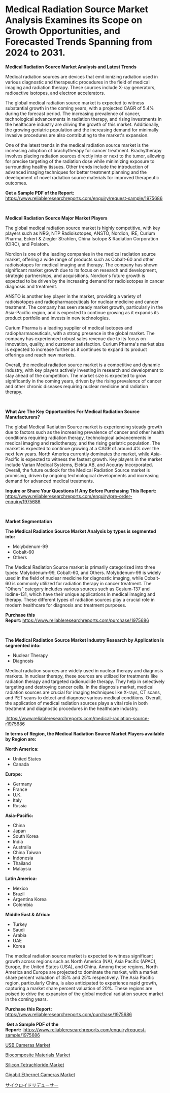 <p><h1>Medical Radiation Source Market Analysis Examines its Scope on Growth Opportunities, and Forecasted Trends Spanning from 2024 to 2031.</h1></p><p><strong>Medical Radiation Source Market Analysis and Latest Trends</strong></p>
<p><p>Medical radiation sources are devices that emit ionizing radiation used in various diagnostic and therapeutic procedures in the field of medical imaging and radiation therapy. These sources include X-ray generators, radioactive isotopes, and electron accelerators.</p><p>The global medical radiation source market is expected to witness substantial growth in the coming years, with a projected CAGR of 5.4% during the forecast period. The increasing prevalence of cancer, technological advancements in radiation therapy, and rising investments in the healthcare industry are driving the growth of this market. Additionally, the growing geriatric population and the increasing demand for minimally invasive procedures are also contributing to the market's expansion.</p><p>One of the latest trends in the medical radiation source market is the increasing adoption of brachytherapy for cancer treatment. Brachytherapy involves placing radiation sources directly into or next to the tumor, allowing for precise targeting of the radiation dose while minimizing exposure to surrounding healthy tissues. Other trends include the introduction of advanced imaging techniques for better treatment planning and the development of novel radiation source materials for improved therapeutic outcomes.</p></p>
<p><strong>Get a Sample PDF of the Report:&nbsp;</strong> <a href="https://www.reliableresearchreports.com/enquiry/request-sample/1975686">https://www.reliableresearchreports.com/enquiry/request-sample/1975686</a></p>
<p>&nbsp;</p>
<p><strong>Medical Radiation Source Major Market Players</strong></p>
<p><p>The global medical radiation source market is highly competitive, with key players such as NRG, NTP Radioisotopes, ANSTO, Nordion, IRE, Curium Pharma, Eckert & Ziegler Strahlen, China Isotope & Radiation Corporation (CIRC), and Polatom.</p><p>Nordion is one of the leading companies in the medical radiation source market, offering a wide range of products such as Cobalt-60 and other radioisotopes for medical imaging and therapy. The company has shown significant market growth due to its focus on research and development, strategic partnerships, and acquisitions. Nordion's future growth is expected to be driven by the increasing demand for radioisotopes in cancer diagnosis and treatment.</p><p>ANSTO is another key player in the market, providing a variety of radioisotopes and radiopharmaceuticals for nuclear medicine and cancer treatment. The company has seen steady market growth, particularly in the Asia-Pacific region, and is expected to continue growing as it expands its product portfolio and invests in new technologies.</p><p>Curium Pharma is a leading supplier of medical isotopes and radiopharmaceuticals, with a strong presence in the global market. The company has experienced robust sales revenue due to its focus on innovation, quality, and customer satisfaction. Curium Pharma's market size is expected to increase further as it continues to expand its product offerings and reach new markets.</p><p>Overall, the medical radiation source market is a competitive and dynamic industry, with key players actively investing in research and development to stay ahead of the competition. The market size is expected to grow significantly in the coming years, driven by the rising prevalence of cancer and other chronic diseases requiring nuclear medicine and radiation therapy.</p></p>
<p>&nbsp;</p>
<p><strong>What Are The Key Opportunities For Medical Radiation Source Manufacturers?</strong></p>
<p><p>The global Medical Radiation Source market is experiencing steady growth due to factors such as the increasing prevalence of cancer and other health conditions requiring radiation therapy, technological advancements in medical imaging and radiotherapy, and the rising geriatric population. The market is expected to continue growing at a CAGR of around 4% over the next few years. North America currently dominates the market, while Asia-Pacific is expected to witness the fastest growth. Key players in the market include Varian Medical Systems, Elekta AB, and Accuray Incorporated. Overall, the future outlook for the Medical Radiation Source market is promising, driven by ongoing technological developments and increasing demand for advanced medical treatments.</p></p>
<p><strong>Inquire or Share Your Questions If Any Before Purchasing This Report:</strong> <a href="https://www.reliableresearchreports.com/enquiry/pre-order-enquiry/1975686">https://www.reliableresearchreports.com/enquiry/pre-order-enquiry/1975686</a></p>
<p>&nbsp;</p>
<p><strong>Market Segmentation</strong></p>
<p><strong>The Medical Radiation Source Market Analysis by types is segmented into:</strong></p>
<p><ul><li>Molybdenum-99</li><li>Cobalt-60</li><li>Others</li></ul></p>
<p><p>The Medical Radiation Source market is primarily categorized into three types: Molybdenum-99, Cobalt-60, and Others. Molybdenum-99 is widely used in the field of nuclear medicine for diagnostic imaging, while Cobalt-60 is commonly utilized for radiation therapy in cancer treatment. The "Others" category includes various sources such as Cesium-137 and Iodine-131, which have their unique applications in medical imaging and therapy. These different types of radiation sources play a crucial role in modern healthcare for diagnosis and treatment purposes.</p></p>
<p><strong>Purchase this Report:&nbsp;</strong><a href="https://www.reliableresearchreports.com/purchase/1975686">https://www.reliableresearchreports.com/purchase/1975686</a></p>
<p>&nbsp;</p>
<p><strong>The Medical Radiation Source Market Industry Research by Application is segmented into:</strong></p>
<p><ul><li>Nuclear Therapy</li><li>Diagnosis</li></ul></p>
<p><p>Medical radiation sources are widely used in nuclear therapy and diagnosis markets. In nuclear therapy, these sources are utilized for treatments like radiation therapy and targeted radionuclide therapy. They help in selectively targeting and destroying cancer cells. In the diagnosis market, medical radiation sources are crucial for imaging techniques like X-rays, CT scans, and PET scans to detect and diagnose various medical conditions. Overall, the application of medical radiation sources plays a vital role in both treatment and diagnostic procedures in the healthcare industry.</p></p>
<p><a href="https://www.reliableresearchreports.com/medical-radiation-source-r1975686">&nbsp;https://www.reliableresearchreports.com/medical-radiation-source-r1975686</a></p>
<p><strong>In terms of Region, the Medical Radiation Source Market Players available by Region are:</strong></p>
<p>
    <p> <strong> North America: </strong>
        <ul>
            <li>United States</li>
            <li>Canada</li>
        </ul>
        </p> 
    <p> <strong> Europe: </strong>
        <ul>
            <li>Germany</li>
            <li>France</li>
            <li>U.K.</li>
            <li>Italy</li>
            <li>Russia</li>
        </ul>
        </p> 
    <p> <strong> Asia-Pacific: </strong>
        <ul>
            <li>China</li>
            <li>Japan</li>
            <li>South Korea</li>
            <li>India</li>
            <li>Australia</li>
            <li>China Taiwan</li>
            <li>Indonesia</li>
            <li>Thailand</li>
            <li>Malaysia</li>
        </ul>
        </p> 
    <p> <strong> Latin America: </strong>
        <ul>
            <li>Mexico</li>
            <li>Brazil</li>
            <li>Argentina Korea</li>
            <li>Colombia</li>
        </ul>
        </p> 
    <p> <strong> Middle East & Africa: </strong>
        <ul>
            <li>Turkey</li>
            <li>Saudi</li>
            <li>Arabia</li>
            <li>UAE</li>
            <li>Korea</li>
        </ul>
    </p>
    </p>
<p><p>The medical radiation source market is expected to witness significant growth across regions such as North America (NA), Asia Pacific (APAC), Europe, the United States (USA), and China. Among these regions, North America and Europe are projected to dominate the market, with a market share percent valuation of 35% and 25% respectively. The Asia Pacific region, particularly China, is also anticipated to experience rapid growth, capturing a market share percent valuation of 20%. These regions are poised to drive the expansion of the global medical radiation source market in the coming years.</p></p>
<p><strong>Purchase this Report: </strong><a href="https://www.reliableresearchreports.com/purchase/1975686">https://www.reliableresearchreports.com/purchase/1975686</a></p>
<p>&nbsp;<strong>Get a Sample PDF of the Report:&nbsp;&nbsp;</strong><a href="https://www.reliableresearchreports.com/enquiry/request-sample/1975686">https://www.reliableresearchreports.com/enquiry/request-sample/1975686</a></p>
<p><strong></strong></p>
<p><p><a href="https://github.com/lubmix/Market-Research-Report-List-2/blob/main/usb-cameras-market.md">USB Cameras Market</a></p><p><a href="https://issuu.com/reportprime-2/docs/biocomposite-materials-market-size-2030.pptx">Biocomposite Materials Market</a></p><p><a href="https://issuu.com/reportprime-2/docs/silicon-tetrachloride-market-size-2030.pptx">Silicon Tetrachloride Market</a></p><p><a href="https://github.com/joannagoyvaerts/Market-Research-Report-List-2/blob/main/gigabit-ethernet-cameras-market.md">Gigabit Ethernet Cameras Market</a></p><p><a href="https://github.com/EstaSprer20231/Market-Research-Report-List-1/blob/main/801230033677.md">サイクロイドリデューサー</a></p></p>